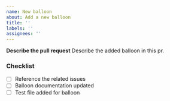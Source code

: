 ```yaml
---
name: New balloon
about: Add a new balloon
title: ''
labels: ''
assignees: ''
---
```


**Describe the pull request**
Describe the added balloon in this pr.

### Checklist

- [ ] Reference the related issues
- [ ] Balloon documentation updated
- [ ] Test file added for balloon
